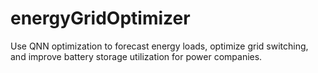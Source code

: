# energyGridOptimizer
Use QNN optimization to forecast energy loads, optimize grid switching, and improve battery storage utilization for power companies.
